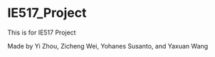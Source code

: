 # IE517_Project
This is for IE517 Project

Made by Yi Zhou, Zicheng Wei, Yohanes Susanto, and Yaxuan Wang

